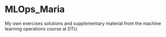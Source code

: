 # MLOps_Maria
My own exercises solutions and supplementary material from the machine learning operations course at DTU.
